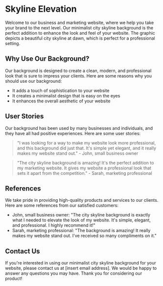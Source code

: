 <!--font:Montserrat-->

# Skyline Elevation

Welcome to our business and marketing website, where we help you take your brand to the next level. Our minimalist city skyline background is the perfect addition to enhance the look and feel of your website. The graphic depicts a beautiful city skyline at dawn, which is perfect for a professional setting.

## Why Use Our Background?

Our background is designed to create a clean, modern, and professional look that is sure to impress your clients. Here are some reasons why you should use our background:

- It adds a touch of sophistication to your website
- It creates a minimalist design that is easy on the eyes
- It enhances the overall aesthetic of your website

## User Stories

Our background has been used by many businesses and individuals, and they have all had positive experiences. Here are some user stories:

> "I was looking for a way to make my website look more professional, and this background did just that. It's simple yet elegant, and it really makes my website stand out." - John, small business owner

> "The city skyline background is amazing! It's the perfect addition to my marketing website. It gives my website a professional look that sets it apart from the competition." - Sarah, marketing professional

## References

We take pride in providing high-quality products and services to our clients. Here are some references from our satisfied customers:

- John, small business owner: "The city skyline background is exactly what I needed to elevate the look of my website. It's simple, elegant, and professional. I highly recommend it!"
- Sarah, marketing professional: "The background is amazing! It really makes my website stand out. I've received so many compliments on it."

## Contact Us

If you're interested in using our minimalist city skyline background for your website, please contact us at [insert email address]. We would be happy to answer any questions you may have. Thank you for considering our product!

<!--

Write me content for website with wallpaper which alt text is:

"A minimalist graphic of a city skyline at dawn for a business or marketing website"

The name/title of the page should not be 1:1 copy of the alt text but rather a real content of the website which is using this wallpaper.

- Use markdown format 
- Start with heading
- Heading should be short and concise
- The content should look like a real website 
- The website should not be about the wallpaper, wallpaper is just a related background
- Heading should be contain work "wallpaper" or "background"
- Include real sections like references, contact, user stories, etc. use things relevant to the page purpose.
- Feel free to use structure like headings, bullets, numbering, blockquotes, paragraphs, horizontal lines, etc.
- You can use formatting like bold or _italic_
- You can include UTF-8 emojis
- Links should be only #hash anchors (and you can refer to the document itself)
- Do not include images


---


# Minimalist City Skyline Wallpaper for Your Professional Website

Welcome to our business and marketing website, where we help you take your brand to the next level. Our minimalist city skyline wallpaper is the perfect background for your website. The graphic depicts a beautiful city skyline at dawn, which is perfect for a professional setting.

## Why Use Our Wallpaper?

Our wallpaper is designed to enhance the look and feel of your website. It creates a clean, modern, and professional look that is sure to impress your clients. Here are some reasons why you should use our wallpaper:

- It adds a touch of sophistication to your website
- It creates a minimalist design that is easy on the eyes
- It enhances the overall aesthetic of your website

## User Stories

Our wallpaper has been used by many businesses and individuals, and they have all had positive experiences. Here are some user stories:

> "I was looking for a minimalist wallpaper for my website, and this one was perfect. It's simple yet elegant, and it really makes my website stand out." - John, small business owner

> "I love the city skyline wallpaper! It's the perfect background for my marketing website. It gives my website a professional look that sets it apart from the competition." - Sarah, marketing professional

## References

We take pride in providing high-quality products and services to our clients. Here are some references from our satisfied customers:

- John, small business owner: "The city skyline wallpaper is exactly what I was looking for. It's simple, elegant, and professional. I highly recommend it!"
- Sarah, marketing professional: "The wallpaper is amazing! It really makes my website stand out. I've received so many compliments on it."

## Contact Us

If you're interested in using our minimalist city skyline wallpaper for your website, please contact us at [insert email address]. We would be happy to answer any questions you may have. Thank you for considering our product!


---


Heading should not include word "wallpaper". The website should not be about the wallpaper itself, wallpaper is just a related background, rewrite whole content.


---


# Elevate Your Brand with a Minimalist City Skyline Background

Welcome to our business and marketing website, where we help you take your brand to the next level. Our minimalist city skyline background is the perfect addition to enhance the look and feel of your website. The graphic depicts a beautiful city skyline at dawn, which is perfect for a professional setting.

## Why Use Our Background?

Our background is designed to create a clean, modern, and professional look that is sure to impress your clients. Here are some reasons why you should use our background:

- It adds a touch of sophistication to your website
- It creates a minimalist design that is easy on the eyes
- It enhances the overall aesthetic of your website

## User Stories

Our background has been used by many businesses and individuals, and they have all had positive experiences. Here are some user stories:

> "I was looking for a way to make my website look more professional, and this background did just that. It's simple yet elegant, and it really makes my website stand out." - John, small business owner

> "The city skyline background is amazing! It's the perfect addition to my marketing website. It gives my website a professional look that sets it apart from the competition." - Sarah, marketing professional

## References

We take pride in providing high-quality products and services to our clients. Here are some references from our satisfied customers:

- John, small business owner: "The city skyline background is exactly what I needed to elevate the look of my website. It's simple, elegant, and professional. I highly recommend it!"
- Sarah, marketing professional: "The background is amazing! It really makes my website stand out. I've received so many compliments on it."

## Contact Us

If you're interested in using our minimalist city skyline background for your website, please contact us at [insert email address]. We would be happy to answer any questions you may have. Thank you for considering our product!


---


Write me a Google font which is best fitting for the website.

Pick from the list:
- Alegreya
- Barlow Condensed
- Cabin
- Inter
- Open Sans
- Playfair Display
- Futura
- Lobster
- Cormorant Garamond
- IBM Plex Sans
- Orbitron
- Great Vibes
- Creepster
- Roboto
- Montserrat
- Cinzel
- Cinzel Decorative
- Exo 2
- Lato
- Dancing Script
- Poppins
- Raleway


Write just the font name nothing else.


---


Montserrat

-->

